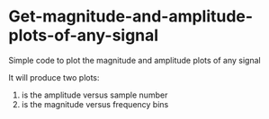 # Get-magnitude-and-amplitude-plots-of-any-signal
Simple code to plot the magnitude and amplitude plots of any signal

It will produce two plots:
1) is the amplitude versus sample number
2) is the magnitude versus frequency bins
